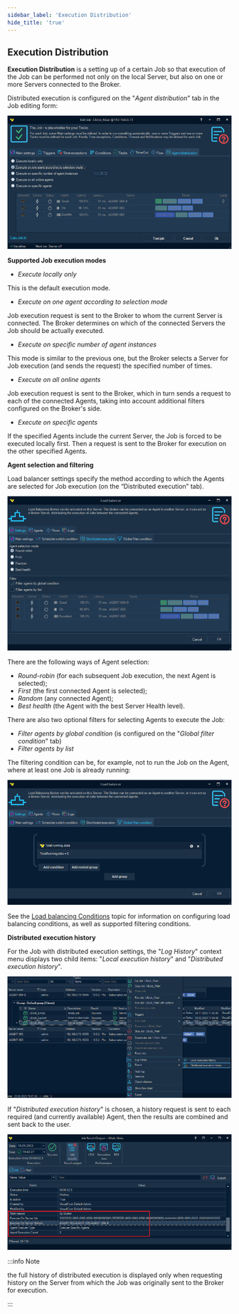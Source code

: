 ```yaml
---
sidebar_label: 'Execution Distribution'
hide_title: 'true'
---
```


## Execution Distribution

**Execution Distribution** is a setting up of a certain Job so that execution of the Job can be performed not only on the local Server, but also on one or more Servers connected to the Broker.

Distributed execution is configured on the "*Agent distribution*" tab in the Job editing form:

![](../../../static/img/lb_job_agentdistribution.png)

**Supported Job execution modes**
 
* *Execute locally only*

This is the default execution mode.
 
* *Execute on one agent according to selection mode*

Job execution request is sent to the Broker to whom the current Server is connected. The Broker determines on which of the connected Servers the Job should be actually executed.
 
* *Execute on specific number of agent instances*

This mode is similar to the previous one, but the Broker selects a Server for Job execution (and sends the request) the specified number of times.
 
* *Execute on all online agents*

Job execution request is sent to the Broker, which in turn sends a request to each of the connected Agents, taking into account additional filters configured on the Broker's side.
 
* *Execute on specific agents*

If the specified Agents include the current Server, the Job is forced to be executed locally first. Then a request is sent to the Broker for execution on the other specified Agents.
 
**Agent selection and filtering**
 
Load balancer settings specify the method according to which the Agents are selected for Job execution (on the “Distributed execution” tab).

![](../../../static/img/lb_settings_distributedexecution.png)

There are the following ways of Agent selection:  
 
* *Round-robin* (for each subsequent Job execution, the next Agent is selected);
* *First* (the first connected Agent is selected);
* *Random* (any connected Agent);
* *Best health* (the Agent with the best Server Health level).
 
There are also two optional filters for selecting Agents to execute the Job:
 
* *Filter agents by global condition* (is configured on the "*Global filter condition*" tab)
* *Filter agents by list*
 
The filtering condition can be, for example, not to run the Job on the Agent, where at least one Job is already running:

![](../../../static/img/lb_settings_filtercondition.png)

See the [Load balancing Conditions](load-balancing-conditions) topic for information on configuring load balancing conditions, as well as supported filtering conditions.
 
 
**Distributed execution history**
 
For the Job with distributed execution settings, the "*Log History*" context menu displays two child items: "*Local execution history*" and "*Distributed execution history*".

![](../../../static/img/lb_job_loghistory.png)

If "*Distributed execution history*" is chosen, a history request is sent to each required (and currently available) Agent, then the results are combined and sent back to the user.

![](../../../static/img/lb_job_resultoutput.png)

:::info Note

the full history of distributed execution is displayed only when requesting history on the Server from which the Job was originally sent to the Broker for execution.

:::